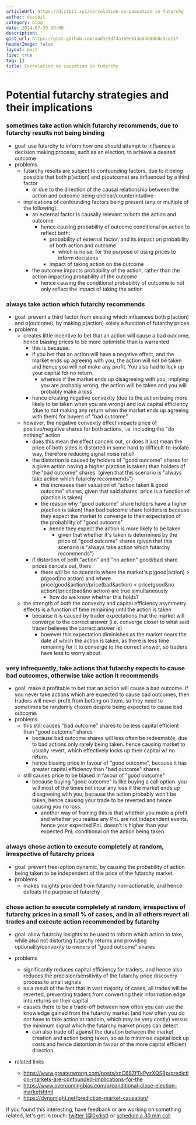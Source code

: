 ```yaml
---
articleUrl: https://distbit.xyz/correlation-vs-causation-in-futarchy
author: distbit
category: blog
date: 2024-07-20 00:00
description: ''
gist_url: https://gist.github.com/aad1e5df4a169eb13ed4b8dc0c3ce117
headerImage: false
layout: post
live: true
tag: []
title: Correlation vs causation in futarchy
---
```





# Potential futarchy strategies and their implications  


### sometimes take action which futarchy recommends, due to futarchy results not being binding  
- goal: use futarchy to inform how one should attempt to influence a decision making process, such as an election, to achieve a desired outcome  
- problems  
    - futarchy results are subject to confounding factors, due to it being possible that both p(action) and p(outcome) are influenced by a third factor  
        - or due to the direction of the causal relationship between the action and outcome being unclear/counterintuitive  
    - implications of confounding factors being present (any or multiple of the following):  
        - an external factor is causally relevant to both the action and outcome  
            - hence causing probability of outcome conditional on action to reflect both:  
                - probability of external factor, and its impact on probability of both action and outcome  
                    - which is noise, for the purpose of using prices to inform decisions  
                - impact of taking action on the outcome  
        - the outcome impacts probability of the action, rather than the action impacting probability of the outcome  
            - hence causing the conditional probability of outcome to not only reflect the impact of taking the action  


### always take action which futarchy recommends  
- goal: prevent a third factor from existing which influences both p(action) and p(outcome), by making p(action) solely a function of futarchy prices  
- problems  
    - creates little incentive to bet that an action will cause a bad outcome, hence biasing prices to be more optimistic than is warranted  
        - this is because:  
        -  if you bet that an action will have a negative effect, and the market ends up agreeing with you, the action will not be taken and hence you will not make any profit. You also had to lock up your capital for no return.  
            - whereas if the market ends up disagreeing with you, implying you are probably wrong, the action will be taken and you will probably make a loss  
        - hence creating negative convexity (due to the action being more likely to be taken when you are wrong) and low capital efficiency (due to not making any return when the market ends up agreeing with them) for buyers of "bad outcome"  
    - however, the negative convexity effect impacts price of positive/negative shares for both actions, i.e. including the "do nothing" action  
        - does this mean the effect cancels out, or does it just mean the price of both sides is distorted in some hard to difficult-to-isolate way, therefore reducing signal:noise ratio?  
        - the distortion is caused by holders of "good outcome" shares for a given action having a higher p(action is taken) than holders of the "bad outcome" shares. (given that this scenario is "always take action which futarchy recommends")  
            - this increases their valuation of "action taken & good outcome" shares, given that said shares' price is a function of p(action is taken)  
            - the reason why "good outcome" share holders have a higher p(action is taken) than bad outcome share holders is because they expect the market to converge to their expectation of the probability of "good outcome"  
                - hence they expect the action is more likely to be taken  
                    - given that whether it's taken is determined by the price of "good outcome" shares (given that this scenario is "always take action which futarchy recommends")  
        - if distortion of both "action" and "no action" good/bad share prices cancels out, then:  
            - there will be no scenario where the market's p(good|action) > p(good|no action) and where price(good&action)/price(bad&action) < price(good&no action)/price(bad&no action) are true simultaneously  
                - how do we know whether this holds?  
    - the strength of both the convexity and capital efficiency asymmetry effects is a function of time remaining until the action is taken  
        - because it is caused by trader expectations that the market will converge to the correct answer (i.e. converge closer to what said trader believes the correct answer is)  
            - however this expectation diminishes as the market nears the date at which the action is taken, as there is less time remaining for it to converge to the correct answer, so traders have less to worry about  
            


### very infrequently, take actions that futarchy expects to cause bad outcomes, otherwise take action it recommends  
- goal: make it profitable to bet that an action will cause a bad outcome. if you never take actions which are expected to cause bad outcomes, then traders will never profit from betting on them. so they need to sometimes be randomly chosen despite being expected to cause bad outcome.  
- problems  
    - this still causes "bad outcome" shares to be less capital efficient than "good outcome" shares  
        - because bad outcome shares will less often be redeemable, due to bad actions only rarely being taken. hence causing market to usually revert, which effectively locks up their capital w/ no return.  
        - hence biasing price in favour of "good outcome", because it has greater capital efficiency than "bad outcome" shares.  
    - still causes price to be biased in favour of "good outcome"  
        - because buying "good outcome" is like buying a call option. you will most of the times not incur any loss if the market ends up disagreeing with you, because the action probably won't be taken, hence causing your trade to be reverted and hence causing you no loss.  
            - another way of framing this is that whether you make a profit and whether you realise any PnL are not independent events, hence your expected PnL doesn't is higher than your expected PnL conditional on the action being taken.  


### always chose action to execute completely at random, irrespective of futarchy prices  
- goal: prevent free-option dynamic, by causing the probability of action being taken to be independent of the price of the futarchy market.  
- problems  
    - makes insights provided from futarchy non-actionable, and hence defeats the purpose of futarchy  


### chose action to execute completely at random, irrespective of futarchy prices in a small % of cases, and in all others revert all trades and execute action recommended by futarchy  
- goal: allow futarchy insights to be used to inform which action to take, while also not distorting futarchy returns and providing optionality/convexity to owners of "good outcome" shares  
- problems  
    - significantly reduces capital efficiency for traders, and hence also reduces the precision/sensitivity of the futarchy price discovery process to small signals  
    - as a result of the fact that in vast majority of cases, all trades will be reverted, preventing traders from converting their information edge into returns on their capital  
    - causes there to be a trade-off between how often you can use the knowledge gained from the futarchy market (and how often you do not have to take action at random, which may be very costly) versus the minimum signal which the futarchy market prices can detect  
        - can also trade off against the duration between the market creation and action being taken, so as to minimise capital lock up costs and hence distortion in favour of the more capital efficient direction  
    

- related links  
    - https://www.greaterwrong.com/posts/xnC68ZfTkPyzXQS8p/prediction-markets-are-confounded-implications-for-the  
    - https://www.overcomingbias.com/p/conditional-close-election-marketshtml  
    - https://dynomight.net/prediction-market-causation/  

If you found this interesting, have feedback or are working on something related, let's get in touch: [twitter (@0xdist)](https://twitter.com/0xdist) or [schedule a 30 min call](https://cal.com/distbit/30min)